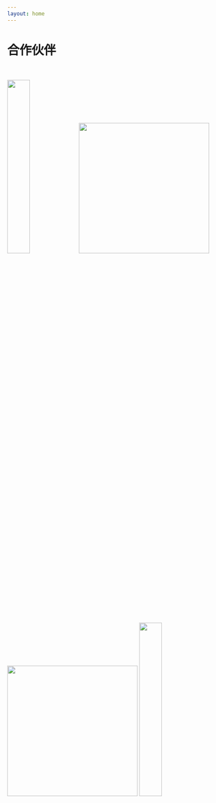 ```yaml
---
layout: home
---
```


# 合作伙伴
<br/>

<img src="https://ckcsec.oss-cn-hangzhou.aliyuncs.com/img/friend.png"  style="width:32%;display:inline-block"> <img src="https://ckcsec.oss-cn-hangzhou.aliyuncs.com/img/friend2.png" style="width:300px;display:inline-block"> <img src="https://ckcsec.oss-cn-hangzhou.aliyuncs.com/img/friend3.png" style="width:300px;display:inline-block"> <img src="https://ckcsec.oss-cn-hangzhou.aliyuncs.com/img/WechatIMG151107.jpg" style="width:32%;display:inline-block"> 
